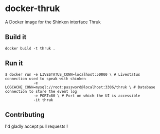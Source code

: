 # docker-thruk
A Docker image for the Shinken interface Thruk

## Build it
```
docker build -t thruk .
```

## Run it
```
$ docker run -e LIVESTATUS_CONN=localhost:50000 \ # Livestatus connection used to speak with shinken
             -e LOGCACHE_CONN=mysql://root:password@localhost:3306/thruk \ # Database connection to store the event log
             -e PORT=80 \ # Port on which the UI is accessible
             -it thruk
```

## Contributing
I'd gladly accept pull requests !
